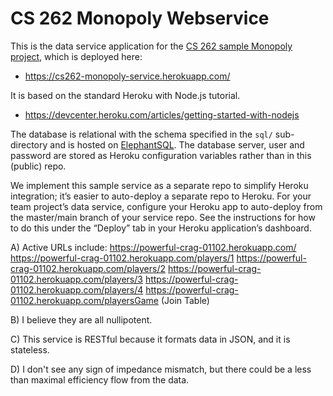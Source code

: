# CS 262 Monopoly Webservice

This is the data service application for the 
[CS 262 sample Monopoly project](https://github.com/calvin-cs262-organization/monopoly-project),
 which is deployed here:
          
- <https://cs262-monopoly-service.herokuapp.com/>

It is based on the standard Heroku with Node.js tutorial.

- <https://devcenter.heroku.com/articles/getting-started-with-nodejs>  

The database is relational with the schema specified in the `sql/` sub-directory
and is hosted on [ElephantSQL](https://www.elephantsql.com/). The database server,
user and password are stored as Heroku configuration variables rather than in this 
(public) repo.

We implement this sample service as a separate repo to simplify Heroku integration;
it&rsquo;s easier to auto-deploy a separate repo to Heroku. For your team project&rsquo;s 
data service, configure your Heroku app to auto-deploy from the master/main branch 
of your service repo. See the instructions for how to do this under the 
&ldquo;Deploy&rdquo; tab in your Heroku application&rsquo;s dashboard.

A) Active URLs include:
https://powerful-crag-01102.herokuapp.com/
https://powerful-crag-01102.herokuapp.com/players/1
https://powerful-crag-01102.herokuapp.com/players/2
https://powerful-crag-01102.herokuapp.com/players/3
https://powerful-crag-01102.herokuapp.com/players/4
https://powerful-crag-01102.herokuapp.com/playersGame (Join Table)
 
B) I believe they are all nullipotent.

C) This service is RESTful because it formats data in JSON, and it is stateless.

D) I don't see any sign of impedance mismatch, but there could be a less than maximal efficiency flow from the data.
 